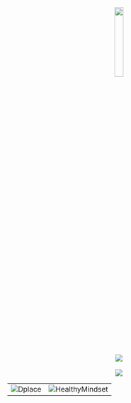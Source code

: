 <div align="center">
   <a href='https://www.figma.com/proto/qz8k6QPvRqlpSG5KjuLtd2/Portfolio'>
        <img src="https://user-images.githubusercontent.com/94204560/228659183-bf7b8217-a654-4383-8927-6f5714584226.png" width=20% height=20%>
  </a>
  <div align="center">
 
   <img src="https://user-images.githubusercontent.com/94204560/228668125-6f0bf25b-e39b-4bdb-a23b-6cf458a6bc7f.png">
</div>

 </div>

</br>



<div align="center">
  <a href='https://www.figma.com/proto/qz8k6QPvRqlpSG5KjuLtd2/Portfolio'>
      <img src='https://user-images.githubusercontent.com/94204560/228685166-ee1de9d2-c282-4bec-9043-81bc4d5c4345.png'>
  </a>
</div>





<table>
  <tr>
    <td><img src="https://user-images.githubusercontent.com/94204560/228683807-ea31989e-adb6-40f5-b1e0-0e72d3807b40.png" alt="Dplace" /></td>
    <td><img src="https://user-images.githubusercontent.com/94204560/228684877-d2dc1ea7-b798-490e-8363-243f9113a566.png" alt="HealthyMindset" /></td>
  </tr>
</table>

</br>
